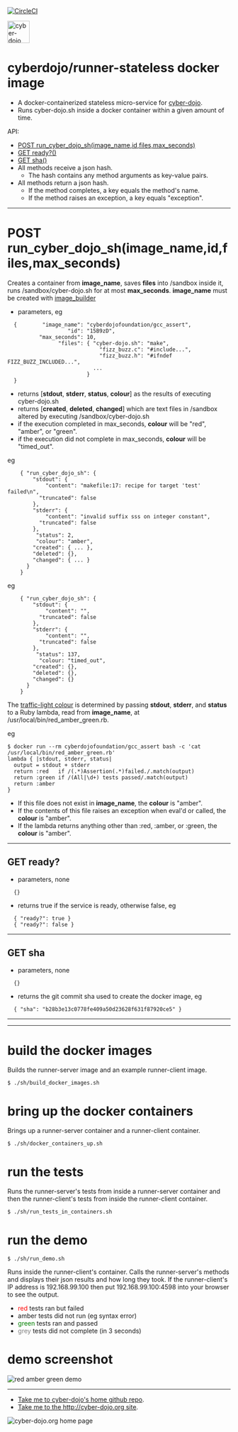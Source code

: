 
[![CircleCI](https://circleci.com/gh/cyber-dojo/runner-stateless.svg?style=svg)](https://circleci.com/gh/cyber-dojo/runner-stateless)

<img src="https://raw.githubusercontent.com/cyber-dojo/nginx/master/images/home_page_logo.png"
alt="cyber-dojo yin/yang logo" width="50px" height="50px"/>

# cyberdojo/runner-stateless docker image

- A docker-containerized stateless micro-service for [cyber-dojo](http://cyber-dojo.org).
- Runs cyber-dojo.sh inside a docker container within a given amount of time.

API:
  * [POST run_cyber_dojo_sh(image_name,id,files,max_seconds)](#get-run_cyber_dojo_shimage_nameidfilesmax_seconds)
  * [GET ready?()](#get-ready)
  * [GET sha()](#get-sha)
  * All methods receive a json hash.
    * The hash contains any method arguments as key-value pairs.
  * All methods return a json hash.
    * If the method completes, a key equals the method's name.
    * If the method raises an exception, a key equals "exception".

- - - -

# POST run_cyber_dojo_sh(image_name,id,files,max_seconds)
Creates a container from **image_name**,
saves **files** into /sandbox inside it,
runs /sandbox/cyber-dojo.sh
for at most **max_seconds**.
**image_name** must be created with
[image_builder](https://github.com/cyber-dojo-languages/image_builder)
- parameters, eg
```
  {        "image_name": "cyberdojofoundation/gcc_assert",
                   "id": "15B9zD",
          "max_seconds": 10,
                "files": { "cyber-dojo.sh": "make",
                             "fizz_buzz.c": "#include...",
                             "fizz_buzz.h": "#ifndef FIZZ_BUZZ_INCLUDED...",
                           ...
                         }
  }
```
- returns [**stdout**, **stderr**, **status**, **colour**] as the results of
executing cyber-dojo.sh
- returns [**created**, **deleted**, **changed**] which are text files
in /sandbox altered by executing /sandbox/cyber-dojo.sh
- if the execution completed in max_seconds, **colour** will be "red", "amber", or "green".
- if the execution did not complete in max_seconds, **colour** will be "timed_out".

eg
```
    { "run_cyber_dojo_sh": {
        "stdout": {
            "content": "makefile:17: recipe for target 'test' failed\n",
          "truncated": false
        },
        "stderr": {
            "content": "invalid suffix sss on integer constant",
          "truncated": false
        },
         "status": 2,
         "colour": "amber",
        "created": { ... },
        "deleted": {},
        "changed": { ... }
      }
    }
```
eg
```
    { "run_cyber_dojo_sh": {
        "stdout": {
            "content": "",
          "truncated": false
        },
        "stderr": {
            "content": "",
          "truncated": false
        },
         "status": 137,
          "colour: "timed_out",
        "created": {},
        "deleted": {},
        "changed": {}
      }
    }
```

The [traffic-light colour](http://blog.cyber-dojo.org/2014/10/cyber-dojo-traffic-lights.html)
is determined by passing **stdout**, **stderr**, and **status** to a Ruby lambda, read from
**image_name**, at /usr/local/bin/red_amber_green.rb.

eg
```
$ docker run --rm cyberdojofoundation/gcc_assert bash -c 'cat /usr/local/bin/red_amber_green.rb'
lambda { |stdout, stderr, status|
  output = stdout + stderr
  return :red   if /(.*)Assertion(.*)failed./.match(output)
  return :green if /(All|\d+) tests passed/.match(output)
  return :amber
}
```
- If this file does not exist in **image_name**, the **colour** is "amber".
- If the contents of this file raises an exception when eval'd or called, the **colour** is "amber".
- If the lambda returns anything other than :red, :amber, or :green, the **colour** is "amber".

- - - -

## GET ready?
- parameters, none
```
  {}
```
- returns true if the service is ready, otherwise false, eg
```
  { "ready?": true }
  { "ready?": false }
```

- - - -

## GET sha
- parameters, none
```
  {}
```
- returns the git commit sha used to create the docker image, eg
```
  { "sha": "b28b3e13c0778fe409a50d23628f631f87920ce5" }
```

- - - -
- - - -

# build the docker images
Builds the runner-server image and an example runner-client image.
```
$ ./sh/build_docker_images.sh
```

# bring up the docker containers
Brings up a runner-server container and a runner-client container.

```
$ ./sh/docker_containers_up.sh
```

# run the tests
Runs the runner-server's tests from inside a runner-server container
and then the runner-client's tests from inside the runner-client container.
```
$ ./sh/run_tests_in_containers.sh
```

# run the demo
```
$ ./sh/run_demo.sh
```
Runs inside the runner-client's container.
Calls the runner-server's methods
and displays their json results and how long they took.
If the runner-client's IP address is 192.168.99.100 then put
192.168.99.100:4598 into your browser to see the output.
- <span style="color:red">red</span> tests ran but failed
- <span style="color:amber">amber</span> tests did not run (eg syntax error)
- <span style="color:green">green</span> tests ran and passed
- <span style="color:gray">grey</span> tests did not complete (in 3 seconds)

# demo screenshot

![red amber green demo](docs/red_amber_green_demo.png?raw=true "red amber green demo")

- - - -

* [Take me to cyber-dojo's home github repo](https://github.com/cyber-dojo/cyber-dojo).
* [Take me to the http://cyber-dojo.org site](http://cyber-dojo.org).

![cyber-dojo.org home page](https://github.com/cyber-dojo/cyber-dojo/blob/master/shared/home_page_snapshot.png)
